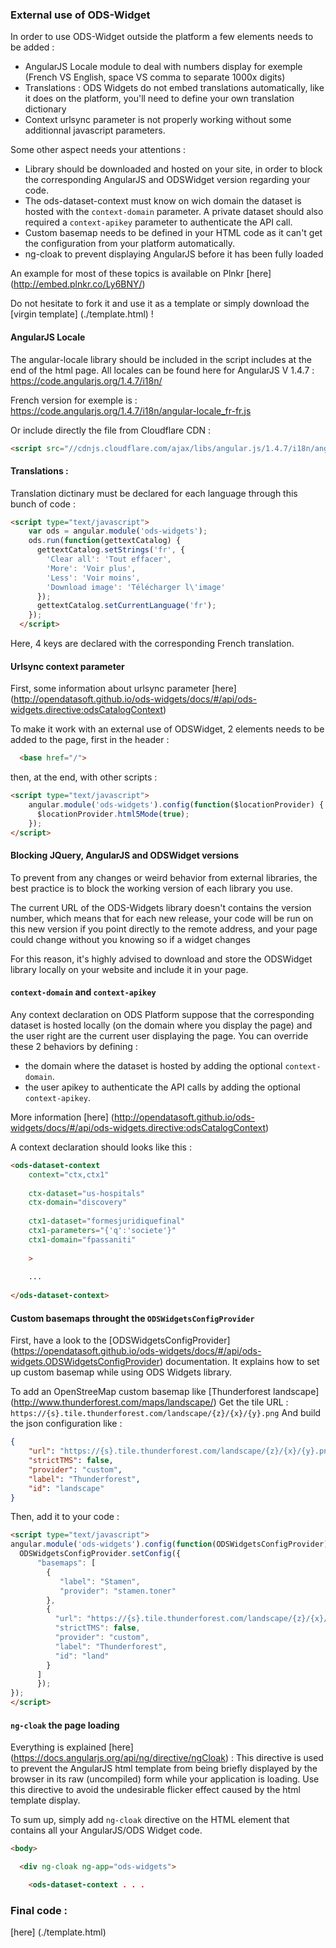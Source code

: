 ### External use of ODS-Widget

In order to use ODS-Widget outside the platform a few elements needs to be added :
 
- AngularJS Locale module to deal with numbers display for exemple (French VS English, space VS comma to separate 1000x digits)
- Translations : ODS Widgets do not embed translations automatically, like it does on the platform, you'll need to define your own translation dictionary
- Context urlsync parameter is not properly working without some additionnal javascript parameters.

Some other aspect needs your attentions :

- Library should be downloaded and hosted on your site, in order to block the corresponding AngularJS and ODSWidget version regarding your code.
- The ods-dataset-context must know on wich domain the dataset is hosted with the `context-domain` parameter. A private dataset should also required a `context-apikey` parameter to authenticate the API call.
- Custom basemap needs to be defined in your HTML code as it can't get the configuration from your platform automatically. 
- ng-cloak to prevent displaying AngularJS before it has been fully loaded 

An example for most of these topics is available on Plnkr [here] (http://embed.plnkr.co/Ly6BNY/)
 
Do not hesitate to fork it and use it as a template or simply download the [virgin template] (./template.html) !
 

#### AngularJS Locale

The angular-locale library should be included in the script includes at the end of the html page.
All locales can be found here for AngularJS V 1.4.7 :
https://code.angularjs.org/1.4.7/i18n/

French version for exemple is : 
https://code.angularjs.org/1.4.7/i18n/angular-locale_fr-fr.js


Or include directly the file from Cloudflare CDN :
```html
<script src="//cdnjs.cloudflare.com/ajax/libs/angular.js/1.4.7/i18n/angular-locale_fr-fr.js"></script>
```

#### Translations :

Translation dictinary must be declared for each language through this bunch of code :

```html
<script type="text/javascript">
    var ods = angular.module('ods-widgets');
    ods.run(function(gettextCatalog) {
      gettextCatalog.setStrings('fr', {
        'Clear all': 'Tout effacer',
        'More': 'Voir plus',
        'Less': 'Voir moins',
        'Download image': 'Télécharger l\'image'
      });
      gettextCatalog.setCurrentLanguage('fr');
    });
  </script>
```

Here, 4 keys are declared with the corresponding French translation.


#### Urlsync context parameter

First, some information about urlsync parameter [here] (http://opendatasoft.github.io/ods-widgets/docs/#/api/ods-widgets.directive:odsCatalogContext)

To make it work with an external use of ODSWidget, 2 elements needs to be added to the page, first in the header :
```html
  <base href="/">
```
then, at the end, with other scripts :
```html
<script type="text/javascript">
    angular.module('ods-widgets').config(function($locationProvider) {
      $locationProvider.html5Mode(true);
    });
</script>
```

#### Blocking JQuery, AngularJS and ODSWidget versions

To prevent from any changes or weird behavior from external libraries, the best practice is to block the working version of each library you use.

The current URL of the ODS-Widgets library doesn't contains the version number, which means that for each new release, your code will be run on this new version if you point directly to the remote address, and your page could change without you knowing so if a widget changes

For this reason, it's highly advised to download and store the ODSWidget library locally on your website and include it in your page.


#### `context-domain` and `context-apikey`

Any context declaration on ODS Platform suppose that the corresponding dataset is hosted locally (on the domain where you display the page) and the user right are the current user displaying the page.
You can override these 2 behaviors by defining :
-   the domain where the dataset is hosted by adding the optional `context-domain`.
-   the user apikey to authenticate the API calls by adding the optional `context-apikey`.

More information [here] (http://opendatasoft.github.io/ods-widgets/docs/#/api/ods-widgets.directive:odsCatalogContext)

A context declaration should looks like this :

```html
<ods-dataset-context 
    context="ctx,ctx1" 
    
    ctx-dataset="us-hospitals" 
    ctx-domain="discovery"
    
    ctx1-dataset="formesjuridiquefinal"
    ctx1-parameters="{'q':'societe'}"
    ctx1-domain="fpassaniti"
    
    >
    
    ...
    
</ods-dataset-context>
```

#### Custom basemaps throught the `ODSWidgetsConfigProvider`

First, have a look to the [ODSWidgetsConfigProvider] (https://opendatasoft.github.io/ods-widgets/docs/#/api/ods-widgets.ODSWidgetsConfigProvider) documentation.
It explains how to set up custom basemap while using ODS Widgets library.

To add an OpenStreeMap custom basemap like [Thunderforest landscape] (http://www.thunderforest.com/maps/landscape/)
Get the tile URL : `https://{s}.tile.thunderforest.com/landscape/{z}/{x}/{y}.png`
And build the json configuration like :
```json
{
    "url": "https://{s}.tile.thunderforest.com/landscape/{z}/{x}/{y}.png",
    "strictTMS": false,
    "provider": "custom",
    "label": "Thunderforest",
    "id": "landscape"
}
```

Then, add it to your code :
```html
<script type="text/javascript">
angular.module('ods-widgets').config(function(ODSWidgetsConfigProvider) {
  ODSWidgetsConfigProvider.setConfig({
      "basemaps": [
        {
           "label": "Stamen",
           "provider": "stamen.toner"
        },
        {
          "url": "https://{s}.tile.thunderforest.com/landscape/{z}/{x}/{y}.png",
          "strictTMS": false,
          "provider": "custom",
          "label": "Thunderforest",
          "id": "land"
        }  
      ]
      });
});
</script>
```

#### `ng-cloak` the page loading

Everything is explained [here] (https://docs.angularjs.org/api/ng/directive/ngCloak) : This directive is used to prevent the AngularJS html template from being briefly displayed by the browser in its raw (uncompiled) form while your application is loading. Use this directive to avoid the undesirable flicker effect caused by the html template display.

To sum up, simply add `ng-cloak` directive on the HTML element that contains all your AngularJS/ODS Widget code.

```html
<body>

  <div ng-cloak ng-app="ods-widgets">

    <ods-dataset-context . . . 
```

### Final code :

[here] (./template.html)